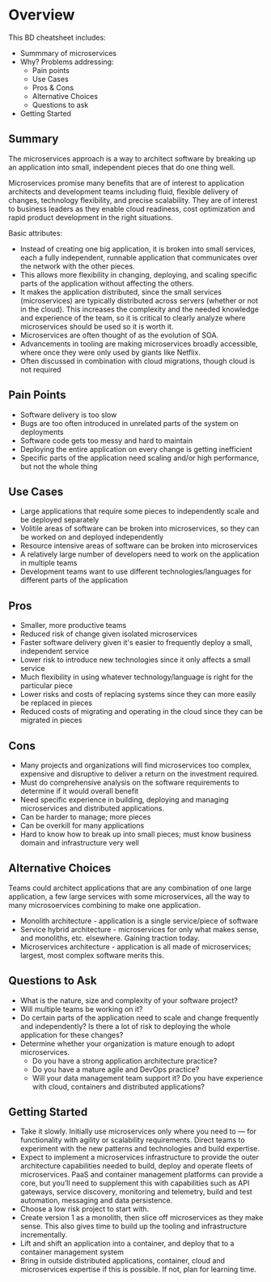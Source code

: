 # Overview

This BD cheatsheet includes:

* Summmary of microservices
* Why? Problems addressing:
  * Pain points
  * Use Cases
  * Pros & Cons
  * Alternative Choices
  * Questions to ask
* Getting Started

## Summary

The microservices approach is a way to architect software by breaking up an application into small, independent pieces that do one thing well.

Microservices promise many benefits that are of interest to application architects and development teams including fluid, flexible delivery of changes, technology flexibility, and precise scalability. They are of interest to business leaders as they enable cloud readiness, cost optimization and rapid product development in the right situations.

Basic attributes:

* Instead of creating one big application, it is broken into small services, each a fully independent, runnable application that communicates over the network with the other pieces.
* This allows more flexibility in changing, deploying, and scaling specific parts of the application without affecting the others.
* It makes the application distributed, since the small services (microservices) are typically distributed across servers (whether or not in the cloud). This increases the complexity and the needed knowledge and experience of the team, so it is critical to clearly analyze where microservices should be used so it is worth it.
* Microservices are often thought of as the evolution of SOA.
* Advancements in tooling are making microservices broadly accessible, where once they were only used by giants like Netflix.
* Often discussed in combination with cloud migrations, though cloud is not required

## Pain Points

* Software delivery is too slow
* Bugs are too often introduced in unrelated parts of the system on deployments
* Software code gets too messy and hard to maintain
* Deploying the entire application on every change is getting inefficient
* Specific parts of the application need scaling and/or high performance, but not the whole thing

## Use Cases

* Large applications that require some pieces to independently scale and be deployed separately
* Volitile areas of software can be broken into microservices, so they can be worked on and deployed independently
* Resource intensive areas of software can be broken into microservices
* A relatively large number of developers need to work on the application in multiple teams
* Development teams want to use different technologies/languages for different parts of the application

## Pros

* Smaller, more productive teams
* Reduced risk of change given isolated microservices
* Faster software delivery given it's easier to frequently deploy a small, independent service
* Lower risk to introduce new technologies since it only affects a small service
* Much flexibility in using whatever technology/language is right for the particular piece
* Lower risks and costs of replacing systems since they can more easily be replaced in pieces
* Reduced costs of migrating and operating in the cloud since they can be migrated in pieces

## Cons

* Many projects and organizations will find microservices too complex, expensive and disruptive to deliver a return on the investment required.
* Must do comprehensive analysis on the software requirements to determine if it would overall benefit
* Need specific experience in building, deploying and managing microservices and distributed applications.
* Can be harder to manage; more pieces
* Can be overkill for many applications
* Hard to know how to break up into small pieces; must know business domain and infrastructure very well

## Alternative Choices

Teams could architect applications that are any combination of one large application, a few large services with some microservices, all the way to many microsoervices combining to make one application.

* Monolith architecture - application is a single service/piece of software
* Service hybrid architecture - microservices for only what makes sense, and monoliths, etc. elsewhere. Gaining traction today.
* Microservices architecture - application is all made of microservices; largest, most complex software merits this.

## Questions to Ask

* What is the nature, size and complexity of your software project?
* Will multiple teams be working on it?
* Do certain parts of the application need to scale and change frequently and independently? Is there a lot of risk to deploying the whole application for these changes?
* Determine whether your organization is mature enough to adopt microservices.
  * Do you have a strong application architecture practice?
  * Do you have a mature agile and DevOps practice?
  * Will your data management team support it? Do you have experience with cloud, containers and distributed applications?

## Getting Started

* Take it slowly. Initially use microservices only where you need to — for functionality with agility or scalability requirements. Direct teams to experiment with the new patterns and technologies and build expertise.
* Expect to implement a microservices infrastructure to provide the outer architecture capabilities needed to build, deploy and operate fleets of microservices. PaaS and container management platforms can provide a core, but you’ll need to supplement this with capabilities such as API gateways, service discovery, monitoring and telemetry, build and test automation, messaging and data persistence.
* Choose a low risk project to start with.
* Create version 1 as a monolith, then slice off microservices as they make sense. This also gives time to build up the tooling and infrastructure incrementally.
* Lift and shift an application into a container, and deploy that to a container management system
* Bring in outside distributed applications, container, cloud and microservices expertise if this is possible. If not, plan for learning time.
